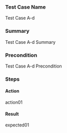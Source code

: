 ### Test Case Name
Test Case A-d

### Summary
Test Case A-d Summary

### Precondition
Test Case A-d Precondition

### Steps

#### Action
action01

#### Result
expected01
